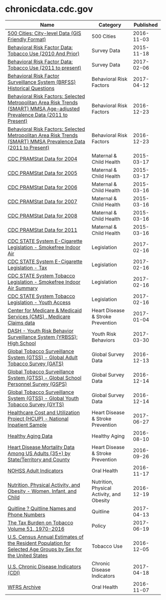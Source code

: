# chronicdata.cdc.gov

Name | Category | Published
---- | -------- | ---------
[500 Cities: City-level Data (GIS Friendly Format)](../socrata/dxpw-cm5u.md) | 500 Cities | 2016-11-03
[Behavioral Risk Factor Data: Tobacco Use (2010 And Prior)](../socrata/fpp2-pp25.md) | Survey Data | 2015-11-18
[Behavioral Risk Factor Data: Tobacco Use (2011 to present)](../socrata/wsas-xwh5.md) | Survey Data | 2017-02-06
[Behavioral Risk Factor Surveillance System (BRFSS) Historical Questions](../socrata/iuq5-y9ct.md) | Behavioral Risk Factors | 2017-04-12
[Behavioral Risk Factors: Selected Metropolitan Area Risk Trends (SMART) MMSA Age-adjusted Prevalence Data (2011 to Present)](../socrata/at7e-uhkc.md) | Behavioral Risk Factors | 2016-12-23
[Behavioral Risk Factors: Selected Metropolitan Area Risk Trends (SMART) MMSA Prevalence Data (2011 to Present)](../socrata/j32a-sa6u.md) | Behavioral Risk Factors | 2016-12-23
[CDC PRAMStat Data for 2004](../socrata/xyxp-dxa9.md) | Maternal & Child Health | 2015-03-17
[CDC PRAMStat Data for 2005](../socrata/pj7z-f3xf.md) | Maternal & Child Health | 2015-03-17
[CDC PRAMStat Data for 2006](../socrata/akmt-4qtj.md) | Maternal & Child Health | 2015-03-16
[CDC PRAMStat Data for 2007](../socrata/vr6p-ert2.md) | Maternal & Child Health | 2015-03-16
[CDC PRAMStat Data for 2008](../socrata/4ya2-fkvt.md) | Maternal & Child Health | 2015-03-16
[CDC PRAMStat Data for 2011](../socrata/ese6-rqpq.md) | Maternal & Child Health | 2015-03-16
[CDC STATE System E-Cigarette Legislation - Smokefree Indoor Air](../socrata/wan8-w4er.md) | Legislation | 2017-02-16
[CDC STATE System E-Cigarette Legislation - Tax](../socrata/kwbr-syv2.md) | Legislation | 2017-02-16
[CDC STATE System Tobacco Legislation - Smokefree Indoor Air Summary](../socrata/2snk-eav4.md) | Legislation | 2017-02-16
[CDC STATE System Tobacco Legislation - Youth Access](../socrata/hgv5-3wrn.md) | Legislation | 2017-02-16
[Center for Medicare & Medicaid Services (CMS) , Medicare Claims data](../socrata/iw6q-r3ja.md) | Heart Disease & Stroke Prevention | 2017-01-04
[DASH - Youth Risk Behavior Surveillance System (YRBSS): High School](../socrata/svam-8dhg.md) | Youth Risk Behaviors | 2017-03-30
[Global Tobacco Surveillance System (GTSS) - Global Adult Tobacco Survey (GATS)](../socrata/4xf6-nrwk.md) | Global Survey Data | 2016-12-13
[Global Tobacco Surveillance System (GTSS) - Global School Personnel Survey (GSPS)](../socrata/5hns-mwci.md) | Global Survey Data | 2016-12-14
[Global Tobacco Surveillance System (GTSS) - Global Youth Tobacco Survey (GYTS)](../socrata/57qw-ifet.md) | Global Survey Data | 2016-12-14
[Healthcare Cost and Utilization Project (HCUP) - National Inpatient Sample](../socrata/ntny-77fx.md) | Heart Disease & Stroke Prevention | 2017-06-27
[Healthy Aging Data](../socrata/hfr9-rurv.md) | Healthy Aging | 2016-08-10
[Heart Disease Mortality Data Among US Adults (35+) by State/Territory and County](../socrata/r35g-znws.md) | Heart Disease & Stroke Prevention | 2016-09-26
[NOHSS Adult Indicators](../socrata/jz6n-v26y.md) | Oral Health | 2016-11-17
[Nutrition, Physical Activity, and Obesity - Women, Infant, and Child](../socrata/735e-byxc.md) | Nutrition, Physical Activity, and Obesity | 2016-12-19
[Quitline ? Quitline Names and Phone Numbers](../socrata/tid6-xphm.md) | Quitline | 2017-04-13
[The Tax Burden on Tobacco Volume 51, 1970-2016](../socrata/7nwe-3aj9.md) | Policy | 2017-06-19
[U.S. Census Annual Estimates of the Resident Population for Selected Age Groups by Sex for the United States](../socrata/b2jx-uyck.md) | Tobacco Use | 2016-12-05
[U.S. Chronic Disease Indicators (CDI)](../socrata/g4ie-h725.md) | Chronic Disease Indicators | 2017-04-18
[WFRS Archive](../socrata/4xkm-svza.md) | Oral Health | 2016-11-07

